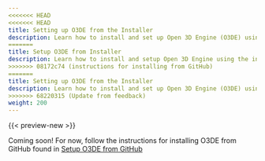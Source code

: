 ```yaml
---
<<<<<<< HEAD
<<<<<<< HEAD
title: Setting up O3DE from the Installer
description: Learn how to install and set up Open 3D Engine (O3DE) using the installer tool.
=======
title: Setup O3DE from Installer
description: Learn how to install and setup Open 3D Engine using the installer tool.
>>>>>>> 08172c74 (instructions for installing from GitHub)
=======
title: Setting up O3DE from the Installer
description: Learn how to install and set up Open 3D Engine (O3DE) using the installer tool.
>>>>>>> 68220315 (Update from feedback)
weight: 200
---
```


{{< preview-new >}}

Coming soon! For now, follow the instructions for installing O3DE from GitHub found in [Setup O3DE from GitHub](./setup-from-github.md)
